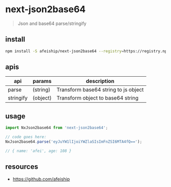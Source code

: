 # next-json2base64
> Json and base64 parse/stringify

## install
```bash
npm install -S afeiship/next-json2base64 --registry=https://registry.npm.taobao.org
```

## apis
| api       | params   | description                          |
| --------- | -------- | ------------------------------------ |
| parse     | (string) | Transform base64 string to js object |
| stringify | (object) | Transform object to base64 string    |

## usage
```js
import NxJson2base64 from 'next-json2base64';

// code goes here:
NxJson2base64.parse('eyJuYW1lIjoiYWZlaSIsImFnZSI6MTA4fQ==');

// { name: 'afei', age: 108 }

```

## resources
- https://github.com/afeiship
